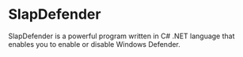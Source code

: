 # SlapDefender
SlapDefender is a powerful program written in C# .NET language that enables you to enable or disable Windows Defender.
